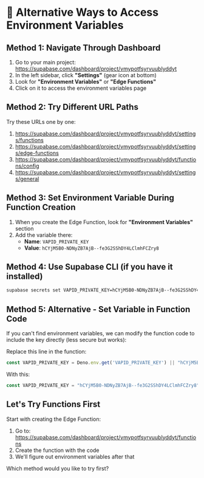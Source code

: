 # 🔧 Alternative Ways to Access Environment Variables

## Method 1: Navigate Through Dashboard
1. Go to your main project: https://supabase.com/dashboard/project/vmypotfsyrvuublyddyt
2. In the left sidebar, click **"Settings"** (gear icon at bottom)
3. Look for **"Environment Variables"** or **"Edge Functions"** 
4. Click on it to access the environment variables page

## Method 2: Try Different URL Paths
Try these URLs one by one:
1. https://supabase.com/dashboard/project/vmypotfsyrvuublyddyt/settings/functions
2. https://supabase.com/dashboard/project/vmypotfsyrvuublyddyt/settings/edge-functions
3. https://supabase.com/dashboard/project/vmypotfsyrvuublyddyt/functions/config
4. https://supabase.com/dashboard/project/vmypotfsyrvuublyddyt/settings/general

## Method 3: Set Environment Variable During Function Creation
1. When you create the Edge Function, look for **"Environment Variables"** section
2. Add the variable there:
   - **Name**: `VAPID_PRIVATE_KEY`
   - **Value**: `hCYjM5B0-NDNyZB7AjB--fe3G2SShDY4LClmhFCZry8`

## Method 4: Use Supabase CLI (if you have it installed)
```bash
supabase secrets set VAPID_PRIVATE_KEY=hCYjM5B0-NDNyZB7AjB--fe3G2SShDY4LClmhFCZry8
```

## Method 5: Alternative - Set Variable in Function Code
If you can't find environment variables, we can modify the function code to include the key directly (less secure but works):

Replace this line in the function:
```typescript
const VAPID_PRIVATE_KEY = Deno.env.get('VAPID_PRIVATE_KEY') || "hCYjM5B0-NDNyZB7AjB--fe3G2SShDY4LClmhFCZry8"
```

With this:
```typescript
const VAPID_PRIVATE_KEY = "hCYjM5B0-NDNyZB7AjB--fe3G2SShDY4LClmhFCZry8"
```

## Let's Try Functions First
Start with creating the Edge Function:
1. Go to: https://supabase.com/dashboard/project/vmypotfsyrvuublyddyt/functions
2. Create the function with the code
3. We'll figure out environment variables after that

Which method would you like to try first?